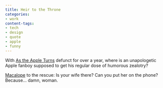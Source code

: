 ```yaml
---
title: Heir to the Throne
categories:
- work
content-tags:
- tech
- design
- quote
- apple
- funny
---
```


With [As the Apple Turns][1] defunct for over a year, where is an unapologetic Apple fanboy supposed to get his regular dose of humorous zealotry?

[Macalope][2] to the rescue:
Is your wife there? Can you put her on the phone? Because... damn, woman.

   [1]: http://www.appleturns.com/
   [2]: http://www.macalope.com/
